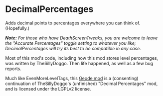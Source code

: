 # DecimalPercentages

Adds decimal points to percentages everywhere you can think of. (Hopefully.)

***Note:*** *For those who have DeathScreenTweaks, you are welcome to leave the "Accurate Percentages" toggle setting to whatever you like; DecimalPercentages will try its best to be compatible in any case.*

Most of this mod's code, including how this mod stores level percentages, was written by TheSillyDoggo. Then life happened, as well as a few bug reports.

Much like EvenMoreLevelTags, this [Geode mod](https://geode-sdk.org) is a (consenting) continuation of TheSillyDoggo's (unfinished) "Decimal Percentages" mod, and is licensed under the LGPLv2 license.
